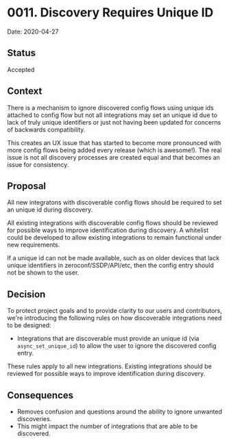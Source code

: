 # 0011. Discovery Requires Unique ID

Date: 2020-04-27

## Status

Accepted

## Context

There is a mechanism to ignore discovered config flows using unique ids attached to config flow
but not all integrations may set an unique id due to lack of truly unique identifiers
or just not having been updated for concerns of backwards compatibility.

This creates an UX issue that has started to become more pronounced with more config flows
being added every release (which is awesome!). The real issue is not all discovery processes 
are created equal and that becomes an issue for consistency.

## Proposal

All new integratons with discoverable config flows should be required to set an
unique id during discovery.

All existing integrations with discoverable config flows should be reviewed for
possible ways to improve identification during discovery. A whitelist could be developed
to allow existing integrations to remain functional under new requirements.

If a unique id can not be made available, such as on older devices that lack unique identifiers
in zeroconf/SSDP/API/etc, then the config entry should not be shown to the user.

## Decision

To protect project goals and to provide clarity to our users and contributors,
we're introducing the following rules on how discoverable integrations need to be designed:

- Integrations that are discoverable must provide an unique id (via `async_set_unique_id`) 
to allow the user to ignore the discovered config entry.

These rules apply to all new integrations. Existing integrations should be reviewed 
for possible ways to improve identification during discovery.

## Consequences

- Removes confusion and questions around the ability to ignore unwanted discoveries.
- This might impact the number of integrations that are able to be discovered.
